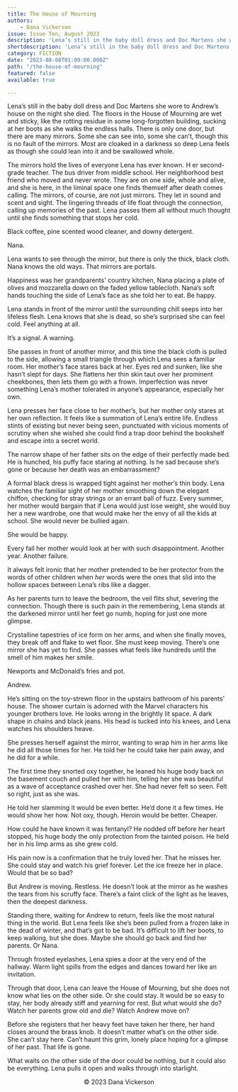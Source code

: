 ```yaml
---
title: The House of Mourning
authors:
    - Dana Vickerson
issue: Issue Ten, August 2023
description: 'Lena’s still in the baby doll dress and Doc Martens she wore to Andrew’s house on the night she died. The floors in the House of Mourning are wet and sticky, like the rotting residue in some long-forgotten building, sucking at her boots as she walks the endless halls. There is only one door,  but there are many mirrors.  Some she can see into, some she can’t, though this is no fault of the mirrors. Most are cloaked in a darkness so deep Lena feels as though she could lean into it and be swallowed whole. <p>The mirrors hold the lives of everyone Lena has ever known. H er second-grade teacher. The bus driver from middle school. Her neighborhood best friend who moved and never wrote. They are on one side, whole and alive, and she is here, in the liminal space one finds themself after death comes calling. The mirrors, of course, are not just mirrors. They let in sound and scent and sight. The lingering threads of life float through the connection, calling up memories of the past. Lena passes them all without much thought until she finds something that stops her cold.</p>' 
shortdescription: 'Lena’s still in the baby doll dress and Doc Martens she wore to Andrew’s house on the night she died. The floors in the House of Mourning are wet and sticky, like the rotting residue in some long-forgotten building, sucking at her boots as she walks the endless halls. There is only one door,  but there are many mirrors.  Some she can see into, some she can’t, though this is no fault of the mirrors. Most are cloaked in a darkness so deep Lena feels as though she could lean into it and be swallowed whole. <p>The mirrors hold the lives of everyone Lena has ever known. H er second-grade teacher. The bus driver from middle school. Her neighborhood best friend who moved and never wrote. They are on one side, whole and alive, and she is here, in the liminal space one finds themself after death comes calling. The mirrors, of course, are not just mirrors. They let in sound and scent and sight. The lingering threads of life float through the connection, calling up memories of the past. Lena passes them all without much thought until she finds something that stops her cold.</p>'
category: FICTION
date: "2023-08-08T01:09:00.000Z"
path: "/the-house-of-mourning"
featured: false
available: true

---
```


Lena’s still in the baby doll dress and Doc Martens she wore to Andrew’s house on the night she died. The floors in the House of Mourning are wet and sticky, like the rotting residue in some long-forgotten building, sucking at her boots as she walks the endless halls. There is only one door,  but there are many mirrors.  Some she can see into, some she can’t, though this is no fault of the mirrors. Most are cloaked in a darkness so deep Lena feels as though she could lean into it and be swallowed whole.

The mirrors hold the lives of everyone Lena has ever known. H er second-grade teacher. The bus driver from middle school. Her neighborhood best friend who moved and never wrote. They are on one side, whole and alive, and she is here, in the liminal space one finds themself after death comes calling. The mirrors, of course, are not just mirrors. They let in sound and scent and sight. The lingering threads of life float through the connection, calling up memories of the past. Lena passes them all without much thought until she finds something that stops her cold. 

Black coffee, pine scented wood cleaner, and downy detergent.  

Nana.

Lena wants to see through the mirror, but there is only the thick, black cloth. Nana knows the old ways. That mirrors are portals. 

Happiness was her grandparents' country kitchen, Nana placing a plate of olives and mozzarella down on the faded yellow tablecloth. Nana’s soft hands touching the side of Lena’s face as she told her to eat. Be happy.

Lena stands in front of the mirror until the surrounding chill seeps into her lifeless flesh. Lena knows that she is dead, so she’s surprised she can feel cold. Feel anything at all. 

It’s a signal. A warning.

She passes in front of another mirror, and this time the black cloth is pulled to the side, allowing a small triangle through which Lena sees a familiar room. Her mother’s face stares back at her. Eyes red and sunken, like she hasn’t slept for days. She flattens her thin skin taut over her prominent cheekbones, then lets them go with a frown. Imperfection was never something Lena’s mother tolerated in anyone’s appearance, especially her own.

Lena presses her face close to her mother’s, but her mother only stares at her own reflection. It feels like a summation of Lena’s entire life. Endless stints of existing but never being seen, punctuated with vicious moments of scrutiny when she wished she could find a trap door behind the bookshelf and escape into a secret world. 

The narrow shape of her father sits on the edge of their perfectly made bed. He is hunched, his puffy face staring at nothing. Is he sad because she’s gone or because her death was an embarrassment?

A formal black dress is wrapped tight against her mother’s thin body. Lena watches the familiar sight of her mother smoothing down the elegant chiffon, checking for stray strings or an errant ball of fuzz. Every summer, her mother would bargain that if Lena would just lose weight, she would buy her a new wardrobe, one that would make her the envy of all the kids at school. She would never be bullied again.

She would be happy.

Every fall her mother would look at her with such disappointment. Another year. Another failure.

It always felt ironic that her mother pretended to be her protector from the words of other children when *her* words were the ones that slid into the hollow spaces between Lena’s ribs like a dagger.

As her parents turn to leave the bedroom, the veil flits shut, severing the connection. Though there is such pain in the remembering, Lena stands at the darkened mirror until her feet go numb, hoping for just one more glimpse.

Crystalline tapestries of ice form on her arms, and when she finally moves, they break off and flake to wet floor. She must keep moving. There’s one mirror she has yet to find. She passes what feels like hundreds until the smell of him makes her smile. 

Newports and McDonald’s fries and pot. 

Andrew. 

He’s sitting on the toy-strewn floor in the upstairs bathroom of his parents’ house. The shower curtain is adorned with the Marvel characters his younger brothers love. He looks wrong in the brightly lit space. A dark shape in chains and black jeans. His head is tucked into his knees, and Lena watches his shoulders heave.

She presses herself against the mirror, wanting to wrap him in her arms like he did all those times for her. He told her he could take her pain away, and he did for a while.

The first time they snorted oxy together, he leaned his huge body back on the basement couch and pulled her with him, telling her she was beautiful as a wave of acceptance crashed over her. She had never felt so seen. Felt so right, just as she was.

He told her slamming it would be even better. He’d done it a few times. He would show her how. Not oxy, though. Heroin would be better. Cheaper. 

How could he have known it was fentanyl? He nodded off before her heart stopped, his huge body the only protection from the tainted poison. He held her in his limp arms as she grew cold.  

His pain now is a confirmation that he truly loved her. That he misses her. She could stay and watch his grief forever. Let the ice freeze her in place. Would that be so bad?

But Andrew is moving. Restless. He doesn’t look at the mirror as he washes the tears from his scruffy face. There’s a faint click of the light as he leaves, then the deepest darkness.

Standing there, waiting for Andrew to return, feels like the most natural thing in the world. But Lena feels like she’s been pulled from a frozen lake in the dead of winter, and that’s got to be bad. It’s difficult to lift her boots, to keep walking, but she does. Maybe she should go back and find her parents. Or Nana.

Through frosted eyelashes, Lena spies a door at the very end of the hallway. Warm light spills from the edges and dances toward her like an invitation.

Through that door, Lena can leave the House of Mourning, but she does not know what lies on the other side. Or she could stay. It would be so easy to stay, her body already stiff and yearning for rest. But what would she do? Watch her parents grow old and die? Watch Andrew move on?

Before she registers that her heavy feet have taken her there, her hand closes around the brass knob. It doesn’t matter what’s on the other side. She can’t stay here. Can’t haunt this grim, lonely place hoping for a glimpse of her past. That life is gone.

What waits on the other side of the door could be nothing, but it could also be everything. Lena pulls it open and walks through into starlight.


<p style="text-align: center;">© 2023 Dana Vickerson</p>

